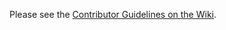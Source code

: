 Please see the [Contributor Guidelines on the Wiki](https://github.com/wbobeirne/joule-extension/wiki/Contributor-Guidelines).